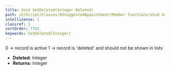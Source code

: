 ```yaml
---
title: Void SetDeleted(Integer Deleted)
path: /EJScript/Classes/NSSuggestedAppointment/Member functions/Void SetDeleted(Integer p_0)
intellisense: 1
classref: 1
sortOrder: 7742
keywords: SetDeleted(Integer)
---
```



0 -> record is active 1 -> record is 'deleted' and should not be shown in lists



* **Deleted:** Integer
* **Returns:** Integer


